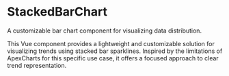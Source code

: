# StackedBarChart
A customizable bar chart component for visualizing data distribution.


This Vue component provides a lightweight and customizable solution for visualizing trends using stacked bar sparklines. Inspired by the limitations of ApexCharts for this specific use case, it offers a focused approach to clear trend representation.
